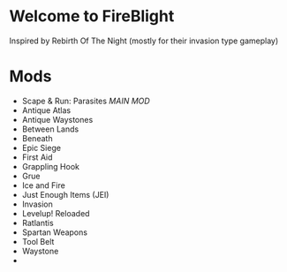 # Welcome to FireBlight #

Inspired by Rebirth Of The Night (mostly for their invasion type gameplay)

# Mods #
- Scape & Run: Parasites *MAIN MOD*
- Antique Atlas
- Antique Waystones
- Between Lands
- Beneath
- Epic Siege
- First Aid
- Grappling Hook
- Grue
- Ice and Fire
- Just Enough Items (JEI)
- Invasion
- Levelup! Reloaded
- Ratlantis
- Spartan Weapons
- Tool Belt
- Waystone
- 
